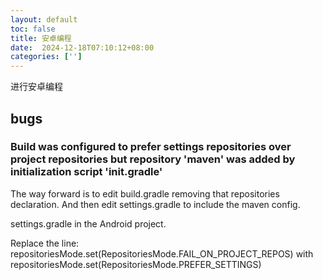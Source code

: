 ```yaml
---
layout: default
toc: false
title: 安卓编程
date:  2024-12-18T07:10:12+08:00
categories: ['']
---
```


进行安卓编程
<!--more-->


## bugs

### Build was configured to prefer settings repositories over project repositories but repository 'maven' was added by initialization script 'init.gradle'


The way forward is to edit build.gradle removing that repositories declaration. And then edit settings.gradle to include the maven config.

settings.gradle in the Android project.

Replace the line:
repositoriesMode.set(RepositoriesMode.FAIL_ON_PROJECT_REPOS)
with
repositoriesMode.set(RepositoriesMode.PREFER_SETTINGS)
